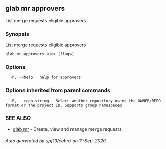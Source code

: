 ## glab mr approvers

List merge requests eligible approvers

### Synopsis

List merge requests eligible approvers

```
glab mr approvers <id> [flags]
```

### Options

```
  -h, --help   help for approvers
```

### Options inherited from parent commands

```
  -R, --repo string   Select another repository using the OWNER/REPO format or the project ID. Supports group namespaces
```

### SEE ALSO

* [glab mr](glab_mr.md)	 - Create, view and manage merge requests

###### Auto generated by spf13/cobra on 11-Sep-2020
